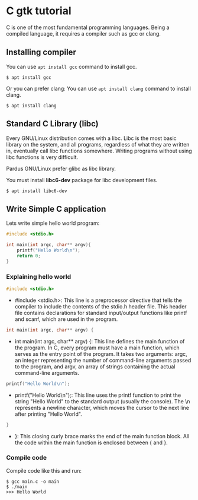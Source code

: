 # C gtk tutorial

C is one of the most fundamental programming languages.
Being a compiled language, it requires a compiler such as gcc or clang.

## Installing compiler

You can use `apt install gcc` command to install gcc.
```shell
$ apt install gcc
```

Or you can prefer clang:
You can use `apt install clang` command to install clang.
```shell
$ apt install clang
```

## Standard C Library (libc)

Every GNU/Linux distribution comes with a libc.
Libc is the most basic library on the system, and all programs, regardless of what they are written in, eventually call libc functions somewhere.
Writing programs without using libc functions is very difficult.

  Pardus GNU/Linux prefer glibc as libc library.

You must install **libc6-dev** package for libc development files.

```shell
$ apt install libc6-dev
```

## Write Simple C application

Lets write simple hello world program:

```c
#include <stdio.h>

int main(int argc, char** argv){
    printf("Hello World\n");
    return 0;
}
```

### Explaining hello world

```c
#include <stdio.h>
```
* #include <stdio.h>: This line is a preprocessor directive that tells the compiler to include the contents of the stdio.h header file.
  This header file contains declarations for standard input/output functions like printf and scanf, which are used in the program.

```c
int main(int argc, char** argv) {
```
* int main(int argc, char** argv) {: This line defines the main function of the program.
  In C, every program must have a main function, which serves as the entry point of the program. It takes two arguments: argc, an integer representing the number of command-line arguments passed to the program, and argv, an array of strings containing the actual command-line arguments.

```c
printf("Hello World\n");
```

* printf("Hello World\n");: This line uses the printf function to print the string "Hello World" to the standard output (usually the console).
  The \n represents a newline character, which moves the cursor to the next line after printing "Hello World".

```c
}
```
* }: This closing curly brace marks the end of the main function block.
  All the code within the main function is enclosed between { and }.

### Compile code

Compile code like this and run:

```shell
$ gcc main.c -o main
$ ./main
>>> Hello World
```
